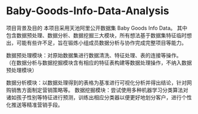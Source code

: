 # Baby-Goods-Info-Data-Analysis
项目背景及目的
本项目采用天池阿里公开数据集 Baby Goods Info Data。
其中包含数据预处理、数据分析、数据挖掘三大模块，所有想法基于数据集特征临时想出，可能有些许不足，旨在锻炼小组成员数据分析与协作完成完整项目等能力。

数据预处理模块：对原始数据集进行数据清洗、特征处理、表的连接等操作。
（在数据分析与数据挖掘模块含有相应的特征表构建等数据处理操作，不纳入数据预处理模块）

数据分析模块：以数据处理得到的表格为基准进行可视化分析并得出结论，针对网购销售方面制定营销策略等。
数据挖掘模块：尝试使用多种机器学习分类算法对诸如孩子性别等特征进行预测，训练出相应分类器以便更好地划分客户，进行个性化推送等精准营销手段。
